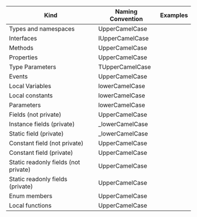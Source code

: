 | Kind                                 | Naming Convention |  Examples          |
|--------------------------------------|------------------ |--------------------|
| Types and namespaces                 | UpperCamelCase    |                    |
| Interfaces                           | IUpperCamelCase   |                    |
| Methods                              | UpperCamelCase    |                    |
| Properties                           | UpperCamelCase    |                    |
| Type Parameters                      | TUpperCamelCase   |                    |
| Events                               | UpperCamelCase    |                    |
| Local Variables                      | lowerCamelCase    |                    |
| Local constants                      | lowerCamelCase    |                    |
| Parameters                           | lowerCamelCase    |                    |
| Fields (not private)                 | UpperCamelCase    |                    |
| Instance fields (private)            | _lowerCamelCase   |                    |
| Static field (private)               | _lowerCamelCase   |                    |
| Constant field (not private)         | UpperCamelCase    |                    |
| Constant field (private)             | UpperCamelCase    |                    |
| Static readonly fields (not private) | UpperCamelCase    |                    |
| Static readonly fields (private)     | UpperCamelCase    |                    |
| Enum members                         | UpperCamelCase    |                    |
| Local functions                      | UpperCamelCase    |                    |